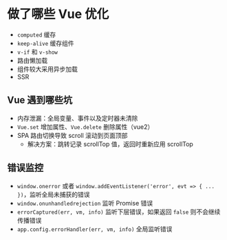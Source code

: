 # 做了哪些 Vue 优化

- `computed` 缓存
- `keep-alive` 缓存组件
- `v-if` 和 `v-show`
- 路由懒加载
- 组件较大采用异步加载
- SSR

## Vue 遇到哪些坑

- 内存泄漏：全局变量、事件以及定时器未清除
- `Vue.set` 增加属性、`Vue.delete` 删除属性（vue2）
- SPA 路由切换导致 scroll 滚动到页面顶部
  - 解决方案：跳转记录 scrollTop 值，返回时重新应用 scrollTop

## 错误监控

- `window.onerror` 或者 `window.addEventListener('error', evt => { ... })`，监听全局未捕获的错误
- `window.onunhandledrejection` 监听 Promise 错误
- `errorCaptured(err, vm, info)` 监听下层错误，如果返回 `false` 则不会继续传播错误
- `app.config.errorHandler(err, vm, info)` 全局监听错误
